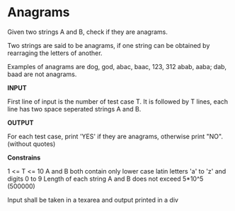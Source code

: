 # Anagrams

Given two strings A and B, check if they are anagrams.

Two strings are said to be anagrams, if one string can be obtained by rearraging the letters of another.

Examples of anagrams are dog, god, abac, baac, 123, 312
abab, aaba; dab, baad are not anagrams.

**INPUT**

First line of input is the number of test case T.
It is followed by T lines, each line has two space seperated strings A and B.

**OUTPUT**

For each test case, print 'YES' if they are anagrams, otherwise print "NO". (without quotes)

**Constrains**

1 <= T <= 10
A and B both contain only lower case latin letters 'a' to 'z' and digits 0 to 9
Length of each string A and B does not exceed 5*10^5 (500000)

Input shall be taken in a texarea and output printed in a div